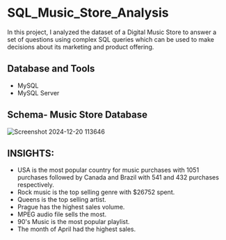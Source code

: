 
# SQL_Music_Store_Analysis

In this project, I analyzed the dataset of a Digital Music Store to answer a set of questions using complex SQL queries which can be used to make decisions about its marketing and product offering.

## Database and Tools
- MySQL
- MySQL Server


## Schema- Music Store Database

![Screenshot 2024-12-20 113646](https://github.com/user-attachments/assets/cd8b1b81-38fa-45a9-baa5-ba847760d26b)


## INSIGHTS:
- USA is the most popular country for music purchases with 1051 purchases followed by Canada and Brazil with 541 and 432 purchases respectively.
- Rock music is the top selling genre with $26752 spent.
- Queens is the top selling artist.
- Prague has the highest sales volume.
- MPEG audio file sells the most.
- 90's Music is the most popular playlist.
- The month of April had the highest sales.

